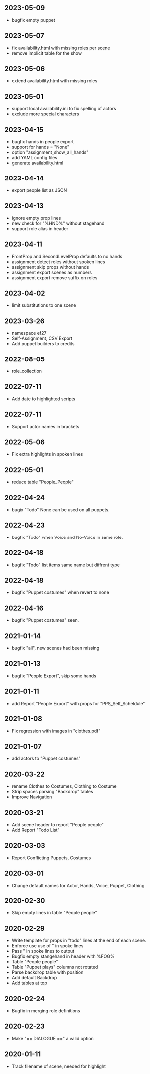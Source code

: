
## 2023-05-09
 * bugfix empty puppet

## 2023-05-07
 * fix availability.html with missing roles per scene
 * remove implicit table for the show

## 2023-05-06
 * extend availability.html with missing roles

## 2023-05-01
 * support local availability.ini to fix spelling of actors
 * exclude more special characters

## 2023-04-15
 * bugfix hands in people export
 * support for hands = "None"
 * option "assignment_show_all_hands"
 * add YAML config files
 * generate availability.html

## 2023-04-14
 * export people list as JSON

## 2023-04-13
 * ignore empty prop lines
 * new check for "%HND%" without stagehand
 * support role alias in header

## 2023-04-11
 * FrontProp and SecondLevelProp defaults to no hands
 * assignment detect roles without spoken lines
 * assignment skip props without hands
 * assignment export scenes as numbers
 * assignment export remove suffix on roles

## 2023-04-02
 * limit substitutions to one scene

## 2023-03-26
 * namespace ef27
 * Self-Assignment, CSV Export
 * Add puppet builders to credits

## 2022-08-05
 * role_collection

## 2022-07-11
 * Add date to highlighted scripts

## 2022-07-11
 * Support actor names in brackets

## 2022-05-06
 * Fix extra highlights in spoken lines

## 2022-05-01
 * reduce table "People_People"

## 2022-04-24
 * bugix "Todo" None can be used on all puppets.

## 2022-04-23
 * bugfix "Todo" when Voice and No-Voice in same role.

## 2022-04-18
 * bugfix "Todo" list items same name but diffrent type

## 2022-04-18
 * bugfix "Puppet costumes" when revert to none

## 2022-04-16
 * bugfix "Puppet costumes" seen.

## 2021-01-14
 * bugfix "all", new scenes had been missing

## 2021-01-13
 * bugfix "People Export", skip some hands

## 2021-01-11
 * add Report "People Export" with props for "PPS_Self_Scheldule"

## 2021-01-08
 * Fix regression with images in "clothes.pdf"

## 2021-01-07
 * add actors to "Puppet costumes"

## 2020-03-22
 * rename Clothes to Costumes, Clothing to Costume
 * Strip spaces parsing "Backdrop" tables
 * Improve Navigation

## 2020-03-21
 * Add scene header to report "People people" 
 * Add Report "Todo List"

## 2020-03-03
 * Report Conflicting Puppets, Costumes

## 2020-03-01
 * Change default names for Actor, Hands, Voice, Puppet, Clothing

## 2020-02-30
 * Skip empty lines in table "People people"

## 2020-02-29
 * Write template for props in "todo" lines at the end of each scene.
 * Enforce use use of " in spoke lines
 * Pass " in spoke lines to output
 * Bugfix empty stangehand in header with %FOG%
 * Table "People people"
 * Table "Puppet plays" columns not rotated
 * Parse backdrop table with position
 * Add default Backdrop
 * Add tables at top

## 2020-02-24
 * Bugfix in merging role definitions

## 2020-02-23
 * Make "== DIALOGUE ==" a valid option

## 2020-01-11
 * Track filename of scene, needed for highlight

